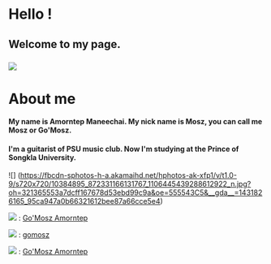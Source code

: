 # Hello !
## Welcome to my page.
### ![](https://scontent-a.xx.fbcdn.net/hphotos-xfa1/v/t1.0-9/10406687_813087985403743_4133401369742047066_n.jpg?oh=317ab61511ae74afb834d85a3a636caf&oe=5566A65C)

# About me

#### My name is Amorntep Maneechai. My nick name is Mosz, you can call me Mosz or Go'Mosz.  
#### I'm a guitarist of PSU music club. Now I'm studying at the Prince of Songkla University.

![] (https://fbcdn-sphotos-h-a.akamaihd.net/hphotos-ak-xfp1/v/t1.0-9/s720x720/10384895_872331166131767_1106445439288612922_n.jpg?oh=321365553a7dcff167678d53ebd99c9a&oe=555543C5&__gda__=1431826165_95ca947a0b66321612bee87a66cce5e4)

![](http://icons.iconarchive.com/icons/sicons/basic-round-social/48/facebook-icon.png) : [Go'Mosz Amorntep](https://www.facebook.com/mos.amorntep)

![](http://icons.iconarchive.com/icons/sicons/basic-round-social/48/instagram-icon.png) : [gomosz](http://instagram.com/gomosz/)

![](http://icons.iconarchive.com/icons/sicons/basic-round-social/48/pinterest-icon.png) : [Go'Mosz Amorntep](http://www.pinterest.com/mosamorntep/)
